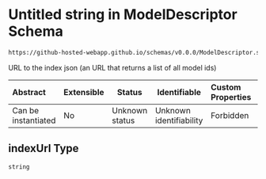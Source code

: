 # Untitled string in ModelDescriptor Schema

```txt
https://github-hosted-webapp.github.io/schemas/v0.0.0/ModelDescriptor.schema.json#/properties/indexUrl
```

URL to the index json (an URL that returns a list of all model ids)

| Abstract | Extensible | Status | Identifiable | Custom Properties | Additional Properties | Access Restrictions | Defined In |
| :-- | --- | --- | --- | :-- | --- | --- | --- |
| Can be instantiated | No | Unknown status | Unknown identifiability | Forbidden | Allowed | none | [ModelDescriptor.schema.json\*](../ModelDescriptor.schema.json "open original schema") |

## indexUrl Type

`string`
